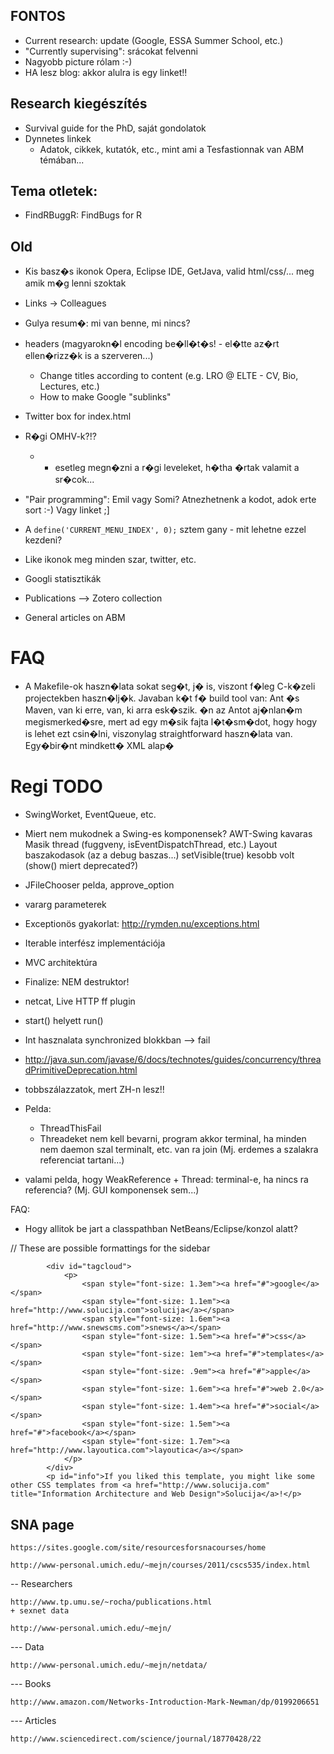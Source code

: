 ﻿FONTOS
------

* Current research: update (Google, ESSA Summer School, etc.)
* "Currently supervising": srácokat felvenni
* Nagyobb picture rólam :-)
* HA lesz blog: akkor alulra is egy linket!!

Research kiegészítés
--------------------

* Survival guide for the PhD, saját gondolatok
* Dynnetes linkek
	* Adatok, cikkek, kutatók, etc., mint ami a Tesfastionnak van ABM témában...

Tema otletek:
-------------
- FindRBuggR: FindBugs for R

Old
---

* Kis basz�s ikonok
  Opera, Eclipse IDE, GetJava, valid html/css/... meg amik m�g lenni szoktak
  
* Links -> Colleagues

* Gulya resum�: mi van benne, mi nincs?

* headers (magyarokn�l encoding be�ll�t�s! - el�tte az�rt ellen�rizz�k is a szerveren...)
	* Change titles according to content (e.g. LRO @ ELTE - CV, Bio, Lectures, etc.)
	* How to make Google "sublinks"

* Twitter box for index.html
* R�gi OMHV-k?!?
	* + esetleg megn�zni a r�gi leveleket, h�tha �rtak valamit a sr�cok...


* "Pair programming": Emil vagy Somi? Atnezhetnenk a kodot, adok erte sort :-)
  Vagy linket ;]

* A `define('CURRENT_MENU_INDEX', 0);` sztem gany - mit lehetne ezzel kezdeni?

* Like ikonok meg minden szar, twitter, etc.

* Googli statisztikák

* Publications --> Zotero collection

* General articles on ABM

FAQ
===
* A Makefile-ok haszn�lata sokat seg�t, j� is, viszont f�leg C-k�zeli projectekben haszn�lj�k. Javaban k�t f� build tool van: Ant �s Maven, van ki erre, van, ki arra esk�szik. �n az Antot aj�nlan�m megismerked�sre, mert ad egy m�sik fajta l�t�sm�dot, hogy hogy is lehet ezt csin�lni, viszonylag straightforward haszn�lata van. Egy�bir�nt mindkett� XML alap�

Regi TODO
=========
- SwingWorket, EventQueue, etc.
- Miert nem mukodnek a Swing-es komponensek?
    AWT-Swing kavaras
    Masik thread (fuggveny, isEventDispatchThread, etc.)
    Layout baszakodasok (az a debug baszas...)
    setVisible(true) kesobb volt (show() miert deprecated?)

- JFileChooser pelda, approve_option
- vararg parameterek

- Exceptionös gyakorlat: http://rymden.nu/exceptions.html

- Iterable interfész implementációja
- MVC architektúra

- Finalize: NEM destruktor!

- netcat, Live HTTP ff plugin

- start() helyett run()
- Int hasznalata synchronized blokkban --> fail
- http://java.sun.com/javase/6/docs/technotes/guides/concurrency/threadPrimitiveDeprecation.html
- tobbszálazzatok, mert ZH-n lesz!!


- Pelda:
	- ThreadThisFail
	- Threadeket nem kell bevarni, program akkor terminal, ha minden nem daemon szal terminalt, etc. van ra join (Mj. erdemes a szalakra referenciat tartani...)
- valami pelda, hogy WeakReference + Thread: terminal-e, ha nincs ra referencia? (Mj. GUI komponensek sem...)

FAQ:
- Hogy allitok be jart a classpathban NetBeans/Eclipse/konzol alatt?

// These are possible formattings for the sidebar

			<div id="tagcloud">
				<p>
					<span style="font-size: 1.3em"><a href="#">google</a></span>
					<span style="font-size: 1.1em"><a href="http://www.solucija.com">solucija</a></span>
					<span style="font-size: 1.6em"><a href="http://www.snewscms.com">snews</a></span>
					<span style="font-size: 1.5em"><a href="#">css</a></span>
					<span style="font-size: 1em"><a href="#">templates</a></span>
					<span style="font-size: .9em"><a href="#">apple</a></span>
					<span style="font-size: 1.6em"><a href="#">web 2.0</a></span>
					<span style="font-size: 1.4em"><a href="#">social</a></span>
					<span style="font-size: 1.5em"><a href="#">facebook</a></span>
					<span style="font-size: 1.7em"><a href="http://www.layoutica.com">layoutica</a></span>
				</p>
			</div>
			<p id="info">If you liked this template, you might like some other CSS templates from <a href="http://www.solucija.com" title="Information Architecture and Web Design">Solucija</a>!</p>

SNA page
--------

	https://sites.google.com/site/resourcesforsnacourses/home

	http://www-personal.umich.edu/~mejn/courses/2011/cscs535/index.html

-- Researchers

	http://www.tp.umu.se/~rocha/publications.html
	+ sexnet data

	http://www-personal.umich.edu/~mejn/

--- Data

	http://www-personal.umich.edu/~mejn/netdata/


--- Books

	http://www.amazon.com/Networks-Introduction-Mark-Newman/dp/0199206651

--- Articles

	http://www.sciencedirect.com/science/journal/18770428/22


